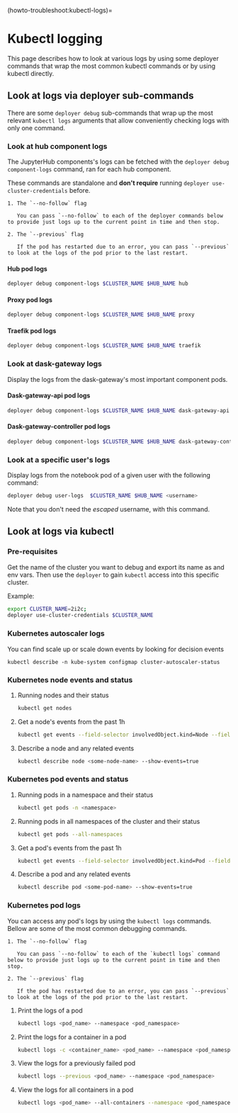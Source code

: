 (howto-troubleshoot:kubectl-logs)=
# Kubectl logging

This page describes how to look at various logs by using some deployer commands that wrap the most common kubectl commands or by using kubectl directly. 

## Look at logs via deployer sub-commands

There are some `deployer debug` sub-commands that wrap up the most relevant `kubectl logs` arguments that allow conveniently checking logs with only one command. 

### Look at hub component logs

The JupyterHub components's logs can be fetched with the `deployer debug component-logs` command, ran for each hub component.

These commands are standalone and **don't require** running `deployer use-cluster-credentials` before.

```{tip}
1. The `--no-follow` flag

   You can pass `--no-follow` to each of the deployer commands below to provide just logs up to the current point in time and then stop.

2. The `--previous` flag

   If the pod has restarted due to an error, you can pass `--previous` to look at the logs of the pod prior to the last restart.
```

#### Hub pod logs
```bash
deployer debug component-logs $CLUSTER_NAME $HUB_NAME hub
```

#### Proxy pod logs
```bash
deployer debug component-logs $CLUSTER_NAME $HUB_NAME proxy
```

#### Traefik pod logs
```bash
deployer debug component-logs $CLUSTER_NAME $HUB_NAME traefik
```

### Look at dask-gateway logs

Display the logs from the dask-gateway's most important component pods.

#### Dask-gateway-api pod logs
```bash
deployer debug component-logs $CLUSTER_NAME $HUB_NAME dask-gateway-api
```

#### Dask-gateway-controller pod logs
```bash
deployer debug component-logs $CLUSTER_NAME $HUB_NAME dask-gateway-controller
```

### Look at a specific user's logs

Display logs from the notebook pod of a given user with the following command:

```bash
deployer debug user-logs  $CLUSTER_NAME $HUB_NAME <username>
```

Note that you don't need the *escaped* username, with this command.

## Look at logs via kubectl

### Pre-requisites

Get the name of the cluster you want to debug and export its name as and env vars. Then use the `deployer` to gain `kubectl` access into this specific cluster.

Example:

```bash
export CLUSTER_NAME=2i2c;
deployer use-cluster-credentials $CLUSTER_NAME
```

### Kubernetes autoscaler logs

You can find scale up or scale down events by looking for decision events

```
kubectl describe -n kube-system configmap cluster-autoscaler-status
```

### Kubernetes node events and status

1. Running nodes and their status
    ```bash
    kubectl get nodes
    ```

2. Get a node's events from the past 1h
    ```bash
    kubectl get events --field-selector involvedObject.kind=Node --field-selector involvedObject.name=<some-node-name>
    ```

3. Describe a node and any related events
    ```bash
    kubectl describe node <some-node-name> --show-events=true
    ```

### Kubernetes pod events and status
1. Running pods in a namespace and their status
    ```bash
    kubectl get pods -n <namespace>
    ```

2. Running pods in all namespaces of the cluster and their status
    ```bash
    kubectl get pods --all-namespaces
    ```

3. Get a pod's events from the past 1h
    ```bash
    kubectl get events --field-selector involvedObject.kind=Pod --field-selector involvedObject.name=<some-pod-name>
    ```

4. Describe a pod and any related events
    ```bash
    kubectl describe pod <some-pod-name> --show-events=true
    ```

### Kubernetes pod logs
You can access any pod's logs by using the `kubectl logs` commands. Bellow are some of the most common debugging commands.

```{tip}
1. The `--no-follow` flag

   You can pass `--no-follow` to each of the `kubectl logs` command below to provide just logs up to the current point in time and then stop.

2. The `--previous` flag

   If the pod has restarted due to an error, you can pass `--previous` to look at the logs of the pod prior to the last restart.
```

1. Print the logs of a pod
    ```bash
    kubectl logs <pod_name> --namespace <pod_namespace>
    ```

2. Print the logs for a container in a pod
    ```bash
    kubectl logs -c <container_name> <pod_name> --namespace <pod_namespace>
    ```

3. View the logs for a previously failed pod
    ```bash
    kubectl logs --previous <pod_name> --namespace <pod_namespace>
    ```

4. View the logs for all containers in a pod
    ```bash
    kubectl logs <pod_name> --all-containers --namespace <pod_namespace>
    ```